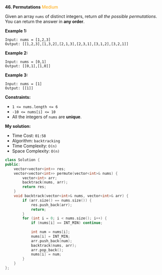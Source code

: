 **46. Permutations**
<span style="color:orange">Medium</span>

Given an array `nums` of distinct integers, return *all the possible permutations*. You can return the answer in **any order**.
 
**Example 1:**
```
Input: nums = [1,2,3]
Output: [[1,2,3],[1,3,2],[2,1,3],[2,3,1],[3,1,2],[3,2,1]]
```

**Example 2:**
```
Input: nums = [0,1]
Output: [[0,1],[1,0]]
```

**Example 3:**
```
Input: nums = [1]
Output: [[1]]
```
 
**Constraints:**
+ `1 <= nums.length <= 6`
+ `-10 <= nums[i] <= 10`
+ All the integers of `nums` are **unique**.

**My solution:**
+ Time Cost: `01:58`
+ Algorithm: `backtracking`
+ Time Complexity: `O(n)`
+ Space Complexity: `O(n)`
```cpp
class Solution {
public:
    vector<vector<int>> res;
    vector<vector<int>> permute(vector<int>& nums) {
        vector<int> arr;
        backtrack(nums, arr);
        return res;
    }
    void backtrack(vector<int>& nums, vector<int>& arr) {
        if (arr.size() == nums.size()) {
            res.push_back(arr);
            return;
        }
        for (int i = 0; i < nums.size(); i++) {
            if (nums[i] == INT_MIN) continue;
            
            int num = nums[i];
            nums[i] = INT_MIN;
            arr.push_back(num);
            backtrack(nums, arr);
            arr.pop_back();
            nums[i] = num;
        }
    }
};
```